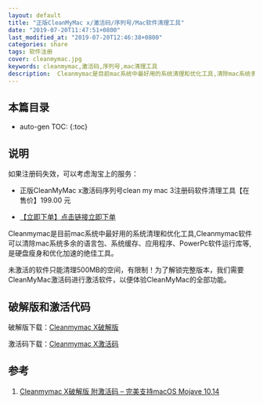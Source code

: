 ```yaml
---
layout: default
title: "正版CleanMyMac x/激活码/序列号/Mac软件清理工具"
date: "2019-07-20T11:47:51+0800"
last_modified_at: "2019-07-20T12:46:38+0800"
categories: share
tags: 软件注册
cover: cleanmymac.jpg
keywords: cleanmymac,激活码,序列号,mac清理工具
description:  Cleanmymac是目前mac系统中最好用的系统清理和优化工具,清除mac系统多余的语言包、系统缓存、应用程序、PowerPc软件运行库等,是硬盘瘦身和优化加速的绝佳工具。
---
```


## 本篇目录

* auto-gen TOC:
{:toc}

## 说明

如果注册码失效，可以考虑淘宝上的服务：

* 正版CleanMyMac x激活码序列号clean my mac 3注册码软件清理工具【在售价】199.00 元

* [【立即下单】点击链接立即下单](https://s.click.taobao.com/t?e=m%3D2%26s%3D%2BIcDP%2BiItAkcQipKwQzePOeEDrYVVa64K7Vc7tFgwiHjf2vlNIV67muyS4g%2BbaGglg6AtVBcXjxFzjN9hD2WgqNloZYdv3EG6YKsWt4FgAKVoz8w%2F8flOF9EeTtntI440rU7bvMfl7GI3KXbrf654I%2Ffo6GrAzNHzRD18rVfQC7Qi04ZWz7rmcIq0jlEj0BmXOUnRnvtM%2BUhu6iiwEMOzw%3D%3D&scm=null&pvid=null&app_pvid=59590_11.15.139.97_490_1563594448602&ptl=floorId:17741;app_pvid:59590_11.15.139.97_490_1563594448602&union_lens=lensId:0b0f6818_0e81_16c0d77f477_c564)

Cleanmymac是目前mac系统中最好用的系统清理和优化工具,Cleanmymac软件可以清除mac系统多余的语言包、系统缓存、应用程序、PowerPc软件运行库等,是硬盘瘦身和优化加速的绝佳工具。

未激活的软件只能清理500MB的空间，有限制！为了解锁完整版本，我们需要CleanMyMac激活码进行激活软件，以便体验CleanMyMac的全部功能。

## 破解版和激活代码

破解版下载：[Cleanmymac X破解版](http://www.chaoxz.com/cleanmymac-430/)

激活码下载：[Cleanmymac X激活码](http://www.chaoxz.com/cleanmymac-430/)

## 参考

1. [Cleanmymac X破解版 附激活码 – 完美支持macOS Mojave 10.14][1]

[1]: https://www.jianshu.com/p/d39e15b8ea47 "Cleanmymac X破解版 附激活码 – 完美支持macOS Mojave 10.14"
